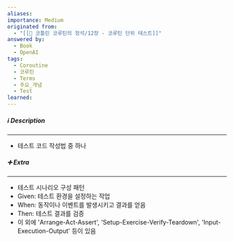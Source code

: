 ```yaml
---
aliases: 
importance: Medium
originated from:
  - "[[📘 코틀린 코루틴의 정석/12장 - 코루틴 단위 테스트]]"
answered by:
  - Book
  - OpenAI
tags:
  - Coroutine
  - 코루틴
  - Terms
  - 주요_개념
  - Test
learned:
---
```

##### ℹ️ Description
---
- 테스트 코드 작성법 중 하나

##### ➕ Extra
---
- 테스트 시나리오 구성 패턴
- Given: 테스트 환경을 설정하는 작업
- When: 동작이나 이벤트를 발생시키고 결과를 얻음
- Then: 테스트 결과를 검증
- 이 외에 'Arrange-Act-Assert', 'Setup-Exercise-Verify-Teardown', 'Input-Execution-Output' 등이 있음

